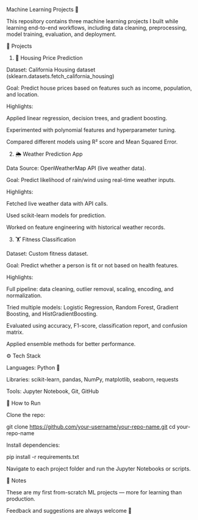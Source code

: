 Machine Learning Projects 🚀

This repository contains three machine learning projects I built while learning end-to-end workflows, including data cleaning, preprocessing, model training, evaluation, and deployment.

📂 Projects
1. 🏡 Housing Price Prediction

Dataset: California Housing dataset (sklearn.datasets.fetch_california_housing)

Goal: Predict house prices based on features such as income, population, and location.

Highlights:

Applied linear regression, decision trees, and gradient boosting.

Experimented with polynomial features and hyperparameter tuning.

Compared different models using R² score and Mean Squared Error.

2. 🌦️ Weather Prediction App

Data Source: OpenWeatherMap API (live weather data).

Goal: Predict likelihood of rain/wind using real-time weather inputs.

Highlights:

Fetched live weather data with API calls.

Used scikit-learn models for prediction.

Worked on feature engineering with historical weather records.

3. 🏋️ Fitness Classification

Dataset: Custom fitness dataset.

Goal: Predict whether a person is fit or not based on health features.

Highlights:

Full pipeline: data cleaning, outlier removal, scaling, encoding, and normalization.

Tried multiple models: Logistic Regression, Random Forest, Gradient Boosting, and HistGradientBoosting.

Evaluated using accuracy, F1-score, classification report, and confusion matrix.

Applied ensemble methods for better performance.

⚙️ Tech Stack

Languages: Python 🐍

Libraries: scikit-learn, pandas, NumPy, matplotlib, seaborn, requests

Tools: Jupyter Notebook, Git, GitHub

🚀 How to Run

Clone the repo:

git clone https://github.com/your-username/your-repo-name.git
cd your-repo-name


Install dependencies:

pip install -r requirements.txt


Navigate to each project folder and run the Jupyter Notebooks or scripts.

📌 Notes

These are my first from-scratch ML projects — more for learning than production.

Feedback and suggestions are always welcome 🙌